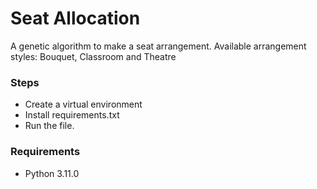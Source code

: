 # Seat Allocation 
A genetic algorithm to make a seat arrangement. 
Available arrangement styles: Bouquet, Classroom and Theatre

### Steps
* Create a virtual environment
* Install requirements.txt
* Run the file. 

### Requirements
* Python 3.11.0
